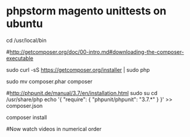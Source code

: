 phpstorm magento unittests on ubuntu
====================================

cd /usr/local/bin

#http://getcomposer.org/doc/00-intro.md#downloading-the-composer-executable

sudo curl -sS https://getcomposer.org/installer | sudo php

sudo mv composer.phar composer

#http://phpunit.de/manual/3.7/en/installation.html
sudo su
cd /usr/share/php
echo '{ "require": { "phpunit/phpunit": "3.7.*" } }' >> composer.json

composer install

#Now watch videos in numerical order
